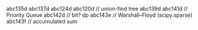 abc135d
abc137d
abc124d
abc120d  // union-find tree
abc139d
abc141d  // Priority Queue
abc142d  // bit? dp
abc143e  // Warshall–Floyd (scipy.sparse)
abc143f  // accumulated sum
